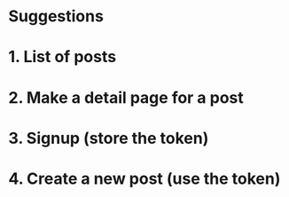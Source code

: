 # Suggestions

# 1. List of posts

# 2. Make a detail page for a post

# 3. Signup (store the token)

# 4. Create a new post (use the token)
